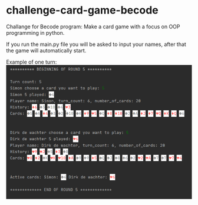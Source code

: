 # challenge-card-game-becode
Challange for Becode program: Make a card game with a focus on OOP programming in python.

If you run the main.py file you will be asked to input your names, after that the game will automatically start.

Example of one turn:
![Game printscreen](images/turn_screenshot.PNG?raw=true)
